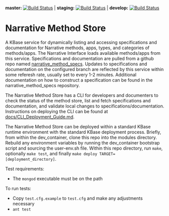 **master:** [![Build Status](https://travis-ci.org/kbase/narrative_method_store.svg?branch=master)](https://travis-ci.org/kbase/narrative_method_store) | **staging:** [![Build Status](https://travis-ci.org/kbase/narrative_method_store.svg?branch=staging)](https://travis-ci.org/kbase/narrative_method_store) | **develop:** [![Build Status](https://travis-ci.org/kbase/narrative_method_store.svg?branch=develop)](https://travis-ci.org/kbase/narrative_method_store)

Narrative Method Store
======================

A KBase service for dynamically listing and accessing specifications and documentation for Narrative methods, apps, types, and categories of methods/apps.  The Narrative Interface loads available methods/apps from this service.  Specifications and documentation are pulled from a github repo named [narrative_method_specs](https://github.com/kbase/narrative_method_specs).  Updates to specifications and documentation on the configured branch are reflected by this service within some referesh rate, usually set to every 1-2 minutes.  Additional documentation on how to construct a specification can be found in the narrative_method_specs repository.

The Narrative Method Store has a CLI for developers and documenters to check the status of the method store, list and fetch specifications and documentation, and validate local changes to specifications/documentation.  Instructions on deploying the CLI can be found at [docs/CLI_Deployment_Guide.md](docs/CLI_Deployment_Guide.md).

The Narrative Method Store can be deployed within a standard KBase runtime environment with the standard KBase deployment process. Briefly, from within the dev_container, clone this repo into the modules directory.  Rebuild any environment variables by running the dev_container bootstrap script and sourcing the user-env.sh file.  Within this repo directory, run `make`, optionally `make test`, and finally `make deploy TARGET=[deployment_directory]`.

Test requirements:

* The `mongod` executable must be on the path

To run tests:

* Copy `test.cfg.example` to `test.cfg` and make any adjustments necessary
* `ant test`
